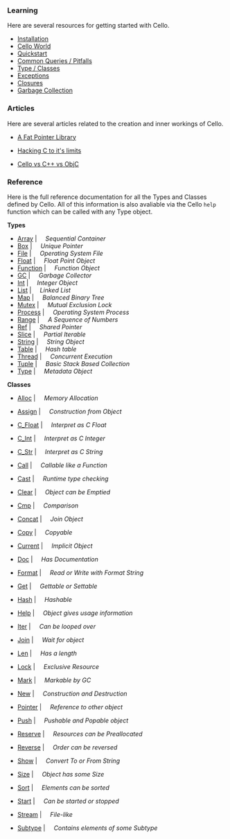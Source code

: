 
  <div class="row">
  <div class="col-xs-6 col-md-6">

### Learning

Here are several resources for getting started with Cello.

* [Installation](/learn/installation)
* [Cello World](/learn/cello-world)
* [Quickstart](/learn/quickstart)
* [Common Queries / Pitfalls](/learn/pitfalls)
* [Type / Classes](/learn/types)
* [Exceptions](/learn/exceptions)
* [Closures](/learn/functions)
* [Garbage Collection](/learn/memory)

### Articles

Here are several articles related to the creation and inner workings of Cello.

* [A Fat Pointer Library](/learn/a-fat-pointer-library)
* [Hacking C to it's limits](/learn/hacking-c-to-its-limits)
* [Cello vs C++ vs ObjC](/learn/cello-vs-cpp-vs-objc)

  </div>
  <div class="col-xs-6 col-md-6">

### Reference

Here is the full reference documentation for all the Types and Classes defined
by Cello. All of this information is also avaliable via the Cello 
<code>help</code> function which can be called with any Type object.


__Types__

* <span class="docitem">[Array](/learn/array)</span> | &nbsp; &nbsp;   _Sequential Container_
* <span class="docitem">[Box](/learn/box)</span> | &nbsp; &nbsp;   _Unique Pointer_
* <span class="docitem">[File](/learn/file)</span> | &nbsp; &nbsp;   _Operating System File_
* <span class="docitem">[Float](/learn/float)</span> | &nbsp; &nbsp;   _Float Point Object_
* <span class="docitem">[Function](/learn/function)</span> | &nbsp; &nbsp;   _Function Object_
* <span class="docitem">[GC](/learn/gc)</span> | &nbsp; &nbsp;   _Garbage Collector_
* <span class="docitem">[Int](/learn/int)</span> | &nbsp; &nbsp;   _Integer Object_
* <span class="docitem">[List](/learn/list)</span> | &nbsp; &nbsp;   _Linked List_
* <span class="docitem">[Map](/learn/map)</span> | &nbsp; &nbsp;   _Balanced Binary Tree_
* <span class="docitem">[Mutex](/learn/mutex)</span> | &nbsp; &nbsp;   _Mutual Exclusion Lock_
* <span class="docitem">[Process](/learn/process)</span> | &nbsp; &nbsp;   _Operating System Process_
* <span class="docitem">[Range](/learn/range)</span> | &nbsp; &nbsp;   _A Sequence of Numbers_
* <span class="docitem">[Ref](/learn/ref)</span> | &nbsp; &nbsp;   _Shared Pointer_
* <span class="docitem">[Slice](/learn/slice)</span> | &nbsp; &nbsp;   _Partial Iterable_
* <span class="docitem">[String](/learn/string)</span> | &nbsp; &nbsp;   _String Object_
* <span class="docitem">[Table](/learn/table)</span> | &nbsp; &nbsp;   _Hash table_
* <span class="docitem">[Thread](/learn/thread)</span> | &nbsp; &nbsp;   _Concurrent Execution_
* <span class="docitem">[Tuple](/learn/tuple)</span> | &nbsp; &nbsp;   _Basic Stack Based Collection_
* <span class="docitem">[Type](/learn/type)</span> | &nbsp; &nbsp;   _Metadata Object_

__Classes__

* <span class="docitem">[Alloc](/learn/alloc)</span> | &nbsp; &nbsp;   _Memory Allocation_
* <span class="docitem">[Assign](/learn/assign)</span> | &nbsp; &nbsp;   _Construction from Object_
* <span class="docitem">[C_Float](/learn/c_float)</span> | &nbsp; &nbsp;   _Interpret as C Float_
* <span class="docitem">[C_Int](/learn/c_int)</span> | &nbsp; &nbsp;   _Interpret as C Integer_
* <span class="docitem">[C_Str](/learn/c_str)</span> | &nbsp; &nbsp;   _Interpret as C String_
* <span class="docitem">[Call](/learn/call)</span> | &nbsp; &nbsp;   _Callable like a Function_
* <span class="docitem">[Cast](/learn/cast)</span> | &nbsp; &nbsp;   _Runtime type checking_
* <span class="docitem">[Clear](/learn/clear)</span> | &nbsp; &nbsp;   _Object can be Emptied_
* <span class="docitem">[Cmp](/learn/cmp)</span> | &nbsp; &nbsp;   _Comparison_
* <span class="docitem">[Concat](/learn/concat)</span> | &nbsp; &nbsp;   _Join Object_
* <span class="docitem">[Copy](/learn/copy)</span> | &nbsp; &nbsp;   _Copyable_
* <span class="docitem">[Current](/learn/current)</span> | &nbsp; &nbsp;   _Implicit Object_
* <span class="docitem">[Doc](/learn/doc)</span> | &nbsp; &nbsp;   _Has Documentation_
* <span class="docitem">[Format](/learn/format)</span> | &nbsp; &nbsp;   _Read or Write with Format String_
* <span class="docitem">[Get](/learn/get)</span> | &nbsp; &nbsp;   _Gettable or Settable_
* <span class="docitem">[Hash](/learn/hash)</span> | &nbsp; &nbsp;   _Hashable_
* <span class="docitem">[Help](/learn/help)</span> | &nbsp; &nbsp;   _Object gives usage information_
* <span class="docitem">[Iter](/learn/iter)</span> | &nbsp; &nbsp;   _Can be looped over_
* <span class="docitem">[Join](/learn/join)</span> | &nbsp; &nbsp;   _Wait for object_
* <span class="docitem">[Len](/learn/len)</span> | &nbsp; &nbsp;   _Has a length_
* <span class="docitem">[Lock](/learn/lock)</span> | &nbsp; &nbsp;   _Exclusive Resource_
* <span class="docitem">[Mark](/learn/mark)</span> | &nbsp; &nbsp;   _Markable by GC_
* <span class="docitem">[New](/learn/new)</span> | &nbsp; &nbsp;   _Construction and Destruction_
* <span class="docitem">[Pointer](/learn/pointer)</span> | &nbsp; &nbsp;   _Reference to other object_
* <span class="docitem">[Push](/learn/push)</span> | &nbsp; &nbsp;   _Pushable and Popable object_
* <span class="docitem">[Reserve](/learn/reserve)</span> | &nbsp; &nbsp;   _Resources can be Preallocated_
* <span class="docitem">[Reverse](/learn/reverse)</span> | &nbsp; &nbsp;   _Order can be reversed_
* <span class="docitem">[Show](/learn/show)</span> | &nbsp; &nbsp;   _Convert To or From String_
* <span class="docitem">[Size](/learn/size)</span> | &nbsp; &nbsp;   _Object has some Size_
* <span class="docitem">[Sort](/learn/sort)</span> | &nbsp; &nbsp;   _Elements can be sorted_
* <span class="docitem">[Start](/learn/start)</span> | &nbsp; &nbsp;   _Can be started or stopped_
* <span class="docitem">[Stream](/learn/stream)</span> | &nbsp; &nbsp;   _File-like_
* <span class="docitem">[Subtype](/learn/subtype)</span> | &nbsp; &nbsp;   _Contains elements of some Subtype_


  </div>
  </div>

